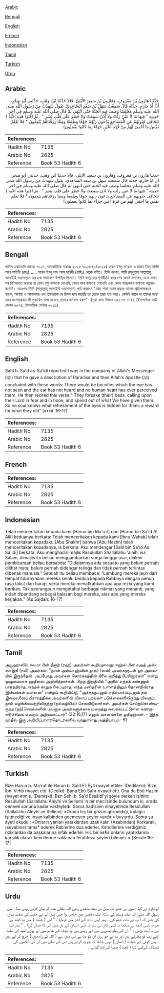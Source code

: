 [Arabic](#arabic)

[Bengali](#bengali)

[English](#english)

[French](#french)

[Indonesian](#indonesian)

[Tamil](#tamil)

[Turkish](#turkish)

[Urdu](#urdu)

## Arabic


<div dir="rtl" lang="ar" style={{fontSize:'larger',backgroundColor:'#f8f9fa',padding:20}}>
حَدَّثَنَا هَارُونُ بْنُ مَعْرُوفٍ، وَهَارُونُ بْنُ سَعِيدٍ الأَيْلِيُّ، قَالاَ حَدَّثَنَا ابْنُ وَهْبٍ، حَدَّثَنِي أَبُو صَخْرٍ، أَنَّ أَبَا حَازِمٍ، حَدَّثَهُ قَالَ سَمِعْتُ سَهْلَ بْنَ سَعْدٍ السَّاعِدِيَّ، يَقُولُ شَهِدْتُ مِنْ رَسُولِ اللَّهِ صلى الله عليه وسلم مَجْلِسًا وَصَفَ فِيهِ الْجَنَّةَ حَتَّى انْتَهَى ثُمَّ قَالَ صلى الله عليه وسلم فِي آخِرِ حَدِيثِهِ ‏"‏ فِيهَا مَا لاَ عَيْنٌ رَأَتْ وَلاَ أُذُنٌ سَمِعَتْ وَلاَ خَطَرَ عَلَى قَلْبِ بَشَرٍ ‏"‏ ‏.‏ ثُمَّ اقْتَرَأَ هَذِهِ الآيَةَ ‏(‏ تَتَجَافَى جُنُوبُهُمْ عَنِ الْمَضَاجِعِ يَدْعُونَ رَبَّهُمْ خَوْفًا وَطَمَعًا وَمِمَّا رَزَقْنَاهُمْ يُنْفِقُونَ * فَلاَ تَعْلَمُ نَفْسٌ مَا أُخْفِيَ لَهُمْ مِنْ قُرَّةِ أَعْيُنٍ جَزَاءً بِمَا كَانُوا يَعْمَلُونَ‏)‏ ‏.‏
</div>
<div style={{backgroundColor:'#f8f9fa',padding:20, marginBottom: 10}}><table> <thead> <tr> <th>References:</th> <th></th> </tr> </thead> <tbody><tr><td>Hadith No</td><td>7135</td></tr><tr><td>Arabic No</td><td>2825</td></tr><tr><td>Reference</td><td>Book 53 Hadith 6</td></tr></tbody></table></div>


<div dir="rtl" lang="ar" style={{fontSize:'larger',backgroundColor:'#f8f9fa',padding:20}}>
حدثنا هارون بن معروف، وهارون بن سعيد الايلي، قالا حدثنا ابن وهب، حدثني ابو صخر، ان ابا حازم، حدثه قال سمعت سهل بن سعد الساعدي، يقول شهدت من رسول الله صلى الله عليه وسلم مجلسا وصف فيه الجنة حتى انتهى ثم قال صلى الله عليه وسلم في اخر حديثه " فيها ما لا عين رات ولا اذن سمعت ولا خطر على قلب بشر " . ثم اقترا هذه الاية ( تتجافى جنوبهم عن المضاجع يدعون ربهم خوفا وطمعا ومما رزقناهم ينفقون * فلا تعلم نفس ما اخفي لهم من قرة اعين جزاء بما كانوا يعملون)
</div>
<div style={{backgroundColor:'#f8f9fa',padding:20, marginBottom: 10}}><table> <thead> <tr> <th>References:</th> <th></th> </tr> </thead> <tbody><tr><td>Hadith No</td><td>7135</td></tr><tr><td>Arabic No</td><td>2825</td></tr><tr><td>Reference</td><td>Book 53 Hadith 6</td></tr></tbody></table></div>

## Bengali


<div dir="ltr" lang="bn" style={{fontSize:'larger',backgroundColor:'#f8f9fa',padding:20}}>
হাদিস একাডেমি নাম্বারঃ ৭০২৭, আন্তর্জাতিক নাম্বারঃ ২৮২৫ ৭০২৭-(৫/২৮২৫) হারূন ইবনু মা’রূফ ও হারূন ইবনু সাঈদ আল আইলী (রহঃ) ..... সাহল ইবনু সাদ আস্ সাইদী (রাযিঃ) থেকে বর্ণিত। তিনি বলেন, আমি রসূলুল্লাহ সাল্লাল্লাহু আলাইহি ওয়াসাল্লাম এর এক সমাবেশে উপস্থিত ছিলাম। তিনি জান্নাতের গুণকীর্তন করে শেষ অবধি বললেন, এতে এমন সব নি’আমাত রয়েছে যা কোন চক্ষু কক্ষনো দেখেনি, কোন কান কক্ষনো শোনেনি এবং কোন অন্তঃকরণ কক্ষনো কল্পনাও করেনি। অতঃপর তিনি (সাল্লাল্লাহু আলাইহি ওয়াসাল্লাম) পাঠ করলেন "তারা শয্যা ত্যাগ করতঃ তাদের প্রতিপালককে ডাকে, আশায় ও আশংকায় এবং তাদেরকে যে রিযক দান করেছি তা থেকে তারা ব্যয় করে। কেউই জানে না তাদের জন্য নয়ন মনোমুগ্ধকর কী লুক্কায়িত রাখা হয়েছে তাদের কর্মফল স্বরূপ"- (সূরা আস্ সিজদা ৩২ঃ ১৬-১৭)। (ইসলামিক ফাউন্ডেশন ৬৮৭৪, ইসলামিক সেন্টার ৬৯৩১)
</div>
<div style={{backgroundColor:'#f8f9fa',padding:20, marginBottom: 10}}><table> <thead> <tr> <th>References:</th> <th></th> </tr> </thead> <tbody><tr><td>Hadith No</td><td>7135</td></tr><tr><td>Arabic No</td><td>2825</td></tr><tr><td>Reference</td><td>Book 53 Hadith 6</td></tr></tbody></table></div>

## English


<div dir="ltr" lang="en" style={{fontSize:'larger',backgroundColor:'#f8f9fa',padding:20}}>
Sahl b. Sa'd as-Sa'idi reported:I was in the company of Allah's Messenger (ﷺ) that he gave a description of Paradise and then Allah's Apostle (ﷺ) concluded with these words: There would be bounties which the eye has not seen and the ear has not heard and no human heart has ever perceived them. He then recited this verse:" They forsake (their) beds, calling upon their Lord in fear and in hope, and spend out of what We have given them. So no soul knows what refreshment of the eyes is hidden for them: a reward for what they did" (xxxii. 16-17)
</div>
<div style={{backgroundColor:'#f8f9fa',padding:20, marginBottom: 10}}><table> <thead> <tr> <th>References:</th> <th></th> </tr> </thead> <tbody><tr><td>Hadith No</td><td>7135</td></tr><tr><td>Arabic No</td><td>2825</td></tr><tr><td>Reference</td><td>Book 53 Hadith 6</td></tr></tbody></table></div>

## French


<div dir="ltr" lang="fr" style={{fontSize:'larger',backgroundColor:'#f8f9fa',padding:20}}>

</div>
<div style={{backgroundColor:'#f8f9fa',padding:20, marginBottom: 10}}><table> <thead> <tr> <th>References:</th> <th></th> </tr> </thead> <tbody><tr><td>Hadith No</td><td>7135</td></tr><tr><td>Arabic No</td><td>2825</td></tr><tr><td>Reference</td><td>Book 53 Hadith 6</td></tr></tbody></table></div>

## Indonesian


<div dir="ltr" lang="id" style={{fontSize:'larger',backgroundColor:'#f8f9fa',padding:20}}>
Telah menceritakan kepada kami [Harun bin Ma'ruf] dan [Harun bin Sa'id Al Aili] keduanya berkata: Telah menceritakan kepada kami [Ibnu Wahab] telah menceritakan kepadaku [Abu Shakhr] bahwa [Abu Hazim] telah menceritakan kepadanya, ia berkata: Aku mendengar [Sahl bin Sa'id As Sa'idi] berkata: Aku menghadiri majlis Rasulullah Shallallahu 'alaihi wa Salam, dimajlis itu beliau menggambarkan surga hingga usai, diakhir pembicaraan beliau bersabda: "Didalamnya ada sesuatu yang belum pernah dilihat mata, belum pernah didengar telinga dan tidak pernah terlintas dibenak manusia." Setelah itu beliau membaca: "Lambung mereka jauh dari tempat tidurnyadan mereka selalu berdoa kepada Rabbnya dengan penuh rasa takut dan harap, serta mereka menafkahkan apa apa rezki yang kami berikan. Tak seorangpun mengetahui berbagai nikmat yang menanti, yang indah dipandang sebagai balasan bagi mereka, atas apa yang mereka kerjakan." (As Sajdah: 16-17)
</div>
<div style={{backgroundColor:'#f8f9fa',padding:20, marginBottom: 10}}><table> <thead> <tr> <th>References:</th> <th></th> </tr> </thead> <tbody><tr><td>Hadith No</td><td>7135</td></tr><tr><td>Arabic No</td><td>2825</td></tr><tr><td>Reference</td><td>Book 53 Hadith 6</td></tr></tbody></table></div>

## Tamil


<div dir="ltr" lang="ta" style={{fontSize:'larger',backgroundColor:'#f8f9fa',padding:20}}>
அபூஹாஸிம் சலமா பின் தீனார் (ரஹ்) அவர்கள் கூறியதாவது: சஹ்ல் பின் சஅத் அஸ்ஸாஇதீ (ரலி) அவர்கள், "நான் அல்லாஹ்வின் தூதர் (ஸல்) அவர்களுடன் ஓர் அவையில் இருந்தேன். அப்போது அவர்கள் சொர்க்கத்தின் நிலை குறித்து பேசினார்கள்" என்று முழுமையாக ஹதீஸை அறிவித்தார்கள். பிறகு இறுதியில் "அதில் எந்தக் கண்ணும் பார்த்திராத, எந்தக் காதும் கேட்டிராத, எந்த மனிதரின் உள்ளத்திலும் தோன்றியிராத இன்பங்கள் உள்ளன" என்றும் கூறிவிட்டு, "அச்சத்துடனும் எதிர்பார்ப்புடனும் தம் இறைவனைப் பிரார்த்திக்க அவர்களின் விலாப் புறங்கள் படுக்கைகளிலிருந்து விலகும்; நாம் வழங்கியவற்றிலிருந்து (நல்வழியில்) செலவிடுவார்கள். அவர்கள் செய்துகொண்டிருந்த (நற்)செயல்களின் பலனாக அவர்களுக்காக மறைத்து வைக்கப்பட்டுள்ள கண்குளிர்ச்சியை எவரும் அறியமாட்டார்" (32:16,17) எனும் வசனங்களை ஓதினார்கள். - இந்த ஹதீஸ் இரு அறிவிப்பாளர்தொடர்களில் வந்துள்ளது அத்தியாயம் : 51
</div>
<div style={{backgroundColor:'#f8f9fa',padding:20, marginBottom: 10}}><table> <thead> <tr> <th>References:</th> <th></th> </tr> </thead> <tbody><tr><td>Hadith No</td><td>7135</td></tr><tr><td>Arabic No</td><td>2825</td></tr><tr><td>Reference</td><td>Book 53 Hadith 6</td></tr></tbody></table></div>

## Turkish


<div dir="ltr" lang="tr" style={{fontSize:'larger',backgroundColor:'#f8f9fa',padding:20}}>
Bize Harun b. Ma'ruf ile Harun b. Saîd El-Eyli rivayet ettiler. (Dedilerki): Bize İbni Vehb rivayet etti. (Dediki): Bana Ebû Sahr rivayet etti. Ona da Ebû Hazim rivayet etmiş. (Demişki): Ben Sehl b. Sa'd Essâidî'yi şöyle derken işittim: Resûlullah (Sallallahu Aleyhi ve Sellem)'in bir meclisinde bulundum ki, orada cenneti sonuna kadar vasfeyledi. Sonra hadîsinin nihayetinde Resûlullah (Sallallahu Aleyhi ve Sellem): «Orada hiç bîr gözün görmediği, kulağın işitmediği ve insan kalbinden geçmeyen şeyler vardır.» buyurdu. Sonra şu âyeti okudu : «Onların yanları yataklardan uzak kalır. (Azabından) Korkarak, (sevabına) tama* ederek Rablerine dua ederler. Kendilerine verdiğimiz rıziklardan da başkalarına infâk ederler. Hiç bir nefis onların yaptıklarına karşılık olarak kendilerine saklanan ferahfeza şeyleri bilemez.» [Secde 16-17]
</div>
<div style={{backgroundColor:'#f8f9fa',padding:20, marginBottom: 10}}><table> <thead> <tr> <th>References:</th> <th></th> </tr> </thead> <tbody><tr><td>Hadith No</td><td>7135</td></tr><tr><td>Arabic No</td><td>2825</td></tr><tr><td>Reference</td><td>Book 53 Hadith 6</td></tr></tbody></table></div>

## Urdu


<div dir="rtl" lang="ur" style={{fontSize:'larger',backgroundColor:'#f8f9fa',padding:20}}>
ابوحازم نے کہا : میں نے حضر ت سہل بن سعد ساعدی رضی اللہ تعالیٰ عنہ کو بیان کرتے ہوئے سنا : میں رسول اللہ صلی اللہ علیہ وسلم کے ساتھ ایک مجلس میں حاضر ہوا جس میں آپ نے جنت کی صفت بیان کی حتیٰ کہ آ پ نے بات ختم کی ۔ پھر اپنی بات کے آخر میں فرمایا : " اس ( جنت ) میں وہ کچھ ہے جو نہ کسی آنکھ نے دیکھا نہ کسی کان نے سنا نہ کسی انسان کے دل میں اس کا خیال گزرا ۔ " پھر آپ نے یہ آیت پڑھی : " ان کے پہلو بستروں سے دور رہتے ہیں وہ خوف کے عالم میں اور پوری امید کے ساتھ اپنے رب کو پکارتے ہیں اور ہم نے جو رزق ان کو دیا ہے اس میں سے ( اللہ کی راہ میں ) خرچ کر تے ہیں ۔ پس کوئی ذی حیات ( انسان ) نہیں جانتا کہ جو وہ کرتے ہیں اس کے صلے میں ان کی آنکھوں کی ٹھنڈک کےلیے کیا ( کچھ ) چھپا کررکھا گیاہے ۔
</div>
<div style={{backgroundColor:'#f8f9fa',padding:20, marginBottom: 10}}><table> <thead> <tr> <th>References:</th> <th></th> </tr> </thead> <tbody><tr><td>Hadith No</td><td>7135</td></tr><tr><td>Arabic No</td><td>2825</td></tr><tr><td>Reference</td><td>Book 53 Hadith 6</td></tr></tbody></table></div>